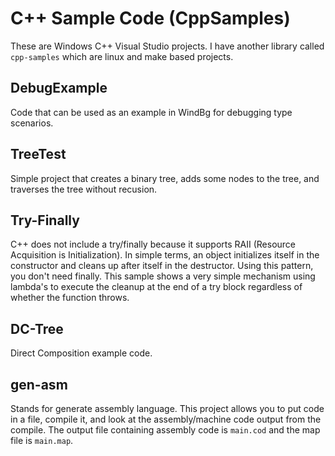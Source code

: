 # C++ Sample Code (CppSamples)

These are Windows C++ Visual Studio projects. I have another library called `cpp-samples` which are linux and
make based projects.

## DebugExample

Code that can be used as an example in WindBg for debugging type scenarios.

## TreeTest
Simple project that creates a binary tree, adds some nodes to the tree, and traverses the tree without recusion.

## Try-Finally
C++ does not include a try/finally because it supports RAII (Resource Acquisition is Initialization). In simple terms, an object
initializes itself in the constructor and cleans up after itself in the destructor. Using this pattern, you don't need finally.
This sample shows a very simple mechanism using lambda's to execute the cleanup at the end of a try block regardless of whether
the function throws.

## DC-Tree

Direct Composition example code.

## gen-asm

Stands for generate assembly language. This project allows you to put code in a file, compile it, and look at
the assembly/machine code output from the compile. The output file containing assembly code is `main.cod` and the map
file is `main.map`.